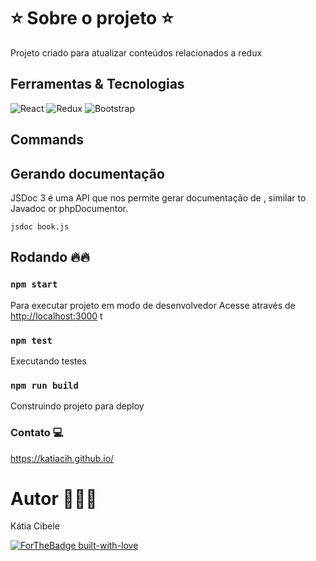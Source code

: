 
 
# ⭐️ Sobre o projeto ⭐️
Projeto criado para atualizar conteúdos relacionados a redux


## Ferramentas & Tecnologias

![React](https://img.shields.io/badge/react-%2320232a.svg?style=for-the-badge&logo=react&logoColor=%2361DAFB) ![Redux](https://img.shields.io/badge/redux-%23593d88.svg?style=for-the-badge&logo=redux&logoColor=white)  ![Bootstrap](https://img.shields.io/badge/bootstrap-%23563D7C.svg?style=for-the-badge&logo=bootstrap&logoColor=white)

## Commands

## Gerando documentação

JSDoc 3 é uma API que nos permite gerar documentação de , similar to Javadoc or phpDocumentor. 

```
jsdoc book.js
```
## Rodando 🔥🔥

### `npm start`

Para executar projeto em modo de desenvolvedor
Acesse através de [http://localhost:3000](http://localhost:3000) t

### `npm test`

Executando testes

### `npm run build`

Construindo projeto para deploy


### Contato 💻

https://katiacih.github.io/


#  Autor 👩🏻‍💻

Kátia Cibele  


[![ForTheBadge built-with-love](http://ForTheBadge.com/images/badges/built-with-love.svg)](https://GitHub.com/Naereen/)
